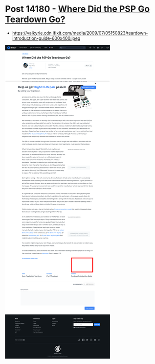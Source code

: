 # Post 14180 - [Where Did the PSP Go Teardown Go?](https://www.ifixit.com/News/14180/where-did-the-psp-go-teardown-go)

- https://valkyrie.cdn.ifixit.com/media/2009/07/05150823/teardown-introduction-guide-600x400.jpeg

![screencap](screenshots/e877ffff-c869-4730-a5f3-4aac4446f427.png)
